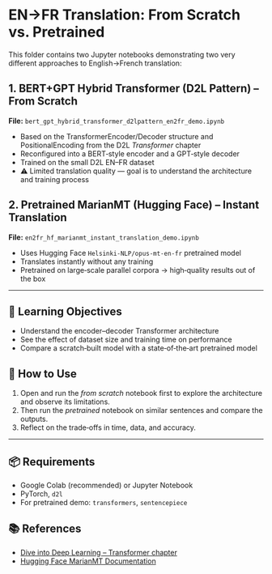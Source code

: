 # EN→FR Translation: From Scratch vs. Pretrained

This folder contains two Jupyter notebooks demonstrating two very different approaches to English→French translation:

## 1. BERT+GPT Hybrid Transformer (D2L Pattern) – From Scratch
**File:** `bert_gpt_hybrid_transformer_d2lpattern_en2fr_demo.ipynb`  
- Based on the TransformerEncoder/Decoder structure and PositionalEncoding from the D2L *Transformer* chapter
- Reconfigured into a BERT‑style encoder and a GPT‑style decoder
- Trained on the small D2L EN–FR dataset  
- ⚠ Limited translation quality — goal is to understand the architecture and training process

## 2. Pretrained MarianMT (Hugging Face) – Instant Translation
**File:** `en2fr_hf_marianmt_instant_translation_demo.ipynb`  
- Uses Hugging Face `Helsinki-NLP/opus-mt-en-fr` pretrained model
- Translates instantly without any training
- Pretrained on large‑scale parallel corpora → high‑quality results out of the box

---

## 🎯 Learning Objectives
- Understand the encoder–decoder Transformer architecture
- See the effect of dataset size and training time on performance
- Compare a scratch‑built model with a state‑of‑the‑art pretrained model

## 🚀 How to Use
1. Open and run the *from scratch* notebook first to explore the architecture and observe its limitations.
2. Then run the *pretrained* notebook on similar sentences and compare the outputs.
3. Reflect on the trade‑offs in time, data, and accuracy.

---

## 📦 Requirements
- Google Colab (recommended) or Jupyter Notebook
- PyTorch, `d2l`
- For pretrained demo: `transformers`, `sentencepiece`

## 📚 References
- [Dive into Deep Learning – Transformer chapter](https://d2l.ai/chapter_attention-mechanisms/transformer.html)
- [Hugging Face MarianMT Documentation](https://huggingface.co/Helsinki-NLP/opus-mt-en-fr)
